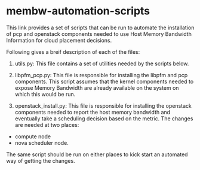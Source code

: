 # membw-automation-scripts

This link provides a set of scripts that can be run to automate
the installation of pcp and openstack components needed to use
Host Memory Bandwidth Information for cloud placement decisions.

Following gives a breif description of each of the files:

1. utils.py: This file contains a set of utilities needed by the scripts below.

2. libpfm_pcp.py: This file is responsible for installing the libpfm
and pcp components. This script assumes that the kernel components needed
to expose Memory Bandwidth are already available on the system on which this
would be run.

3. openstack_install.py: This file is responsible for installing the openstack
components needed to report the host memory bandwidth and eventually take a scheduling
decision based on the metric. The changes are needed at two places:

- compute node 
- nova scheduler node.

The same script should be run on either places to kick start an automated way of getting the changes.

